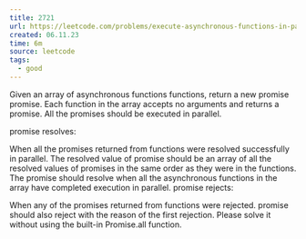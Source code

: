 ```yaml
---
title: 2721
url: https://leetcode.com/problems/execute-asynchronous-functions-in-parallel/description/?envType=study-plan-v2&envId=30-days-of-javascript
created: 06.11.23
time: 6m
source: leetcode
tags:
  - good
---
```


Given an array of asynchronous functions functions, return a new promise promise. Each function in the array accepts no arguments and returns a promise. All the promises should be executed in parallel.

promise resolves:

When all the promises returned from functions were resolved successfully in parallel. The resolved value of promise should be an array of all the resolved values of promises in the same order as they were in the functions. The promise should resolve when all the asynchronous functions in the array have completed execution in parallel.
promise rejects:

When any of the promises returned from functions were rejected. promise should also reject with the reason of the first rejection.
Please solve it without using the built-in Promise.all function.